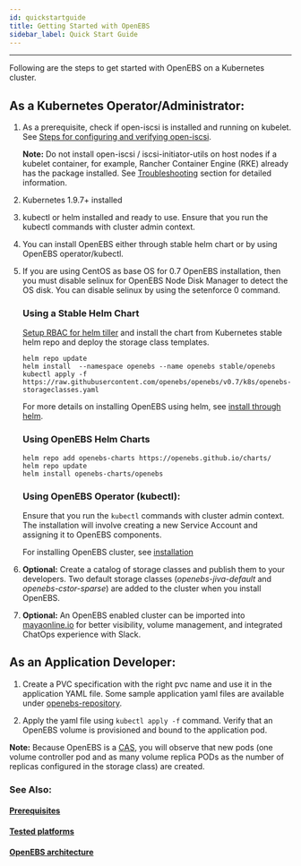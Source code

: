 ```yaml
---
id: quickstartguide
title: Getting Started with OpenEBS
sidebar_label: Quick Start Guide
---
```


------

Following are the steps to get started with OpenEBS on a Kubernetes cluster.

## As a Kubernetes Operator/Administrator:

1. As a prerequisite, check if open-iscsi is installed and running on kubelet. See [Steps for configuring and verifying open-iscsi](/docs/next/prerequisites.html#steps-for-configuring-and-verifying-open-iscsi). 

      **Note:** Do not install open-iscsi / iscsi-initiator-utils on host nodes if a kubelet container, for example, Rancher Container Engine (RKE) already has the package installed. See [Troubleshooting](https://staging-docs.openebs.io/docs/next/tsg_install.html#on-rancher-application-pods-are-not-running-when-openebs-volumes-are-provisioned) section for detailed information.

2. Kubernetes 1.9.7+ installed

3. kubectl or helm installed and ready to use. Ensure that you run the kubectl commands with cluster admin context. 

4. You can install OpenEBS either through stable helm chart or by using OpenEBS operator/kubectl.  

5. If you are using CentOS as base OS for 0.7 OpenEBS installation, then you must disable selinux for OpenEBS Node Disk Manager to detect the OS disk. You can disable selinux by using the setenforce 0 command.
      ### Using a Stable Helm Chart

   [Setup RBAC for helm tiller](/docs/next/installation.html#helm) and install the chart from Kubernetes stable helm repo and deploy the storage class templates.

   ```
   helm repo update
   helm install  --namespace openebs --name openebs stable/openebs
   kubectl apply -f https://raw.githubusercontent.com/openebs/openebs/v0.7/k8s/openebs-storageclasses.yaml  
   ```

   For more details on installing OpenEBS using helm, see [install through helm](/docs/next/installation.html#helm).

      ### Using OpenEBS Helm Charts 

   ```
   helm repo add openebs-charts https://openebs.github.io/charts/
   helm repo update
   helm install openebs-charts/openebs
   ```

      ### Using OpenEBS Operator (kubectl):

   Ensure that you run the `kubectl` commands with cluster admin context. The installation will involve creating a new Service Account and assigning it to OpenEBS components. 

   For installing OpenEBS cluster, see [installation](/docs/next/installation.html#install-openebs-using-kubectl)

4. **Optional:** Create a catalog of storage classes and publish them to your developers. Two default storage classes (*openebs-jiva-default* and *openebs-cstor-sparse*) are added to the cluster when you install OpenEBS.

5. **Optional:** An OpenEBS enabled cluster can be imported into [mayaonline.io](/docs/next/mayaonline.html) for better visibility, volume management, and integrated ChatOps experience with Slack.

## As an Application Developer:

1. Create a PVC specification with the right pvc name and use it in the application YAML file. Some sample application yaml files are available under [openebs-repository](https://github.com/openebs/openebs/tree/master/k8s/demo).

2. Apply the yaml file using `kubectl apply -f` command. Verify that an OpenEBS volume is provisioned and bound to the application pod.

**Note:** Because OpenEBS is a [CAS](/docs/next/conceptscas.html), you will observe that new pods (one volume controller pod and as many volume replica PODs as the number of replicas configured in the storage class) are created.


### See Also:

#### [Prerequisites](/docs/next/prerequisites.html)
#### [Tested platforms](/docs/next/supportedplatforms.html)
#### [OpenEBS architecture](/docs/next/architecture.html)



<!-- Hotjar Tracking Code for https://docs.openebs.io -->
<script>
   (function(h,o,t,j,a,r){
       h.hj=h.hj||function(){(h.hj.q=h.hj.q||[]).push(arguments)};
       h._hjSettings={hjid:785693,hjsv:6};
       a=o.getElementsByTagName('head')[0];
       r=o.createElement('script');r.async=1;
       r.src=t+h._hjSettings.hjid+j+h._hjSettings.hjsv;
       a.appendChild(r);
   })(window,document,'https://static.hotjar.com/c/hotjar-','.js?sv=');
</script>
